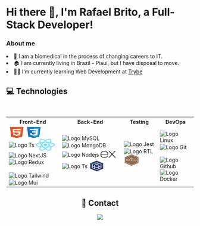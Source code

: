 # Hi there 👋, I'm Rafael Brito, a Full-Stack Developer!

<h3><strong>About me</strong></h3>

<div align="left" style="display: inline_block">
  <li> 🧫 I am a biomedical in the process of changing careers to IT.</li>
  <li> 🏠 I am currently living in Brazil - Piauí, but I have disposal to move.</li>
  <li> 👨‍💻  I’m currently learning Web Development at <a href="https://betrybe.com">Trybe</a></li>
  
## 💻 Technologies

<div align="center" style="display: inline_block"><br>

<table>
  <tr>
    <th>Front-End</th>
    <th>Back-End</th>
    <th>Testing</th>
    <th>DevOps</th>
  </tr>
  <tr>
    <td>
      <img align="center" alt="Logo HTML" height="30" width="42" src="https://raw.githubusercontent.com/devicons/devicon/master/icons/html5/html5-original.svg">
      <img align="center" alt="Logo CSS" height="30" width="42" src="https://raw.githubusercontent.com/devicons/devicon/master/icons/css3/css3-original.svg">
      <img align="center" alt="Logo Ts" height="30" width="42" src="https://cdn.jsdelivr.net/gh/devicons/devicon/icons/typescript/typescript-original.svg" />
      <img align="center" alt="Logo React" height="36" width="52" src="https://raw.githubusercontent.com/devicons/devicon/master/icons/react/react-original.svg">
      <img align="center" alt="Logo NextJS" height="36" width="52" src="https://cdn.jsdelivr.net/gh/devicons/devicon/icons/nextjs/nextjs-original.svg">
      <img align="center" alt="Logo Redux" height="31" width="44" src="https://cdn.jsdelivr.net/gh/devicons/devicon/icons/redux/redux-original.svg" />
      <br>
      <br>
      <img align="center" alt="Logo Tailwind" height="30" width="38" src="https://cdn.jsdelivr.net/gh/devicons/devicon/icons/tailwindcss/tailwindcss-plain.svg" />
      <img align="center" alt="Logo Mui" height="30" width="40" src="https://cdn.jsdelivr.net/gh/devicons/devicon/icons/sass/sass-original.svg" />
    </td>
    <td>
      <img align="center" alt="Logo MySQL" height="48" width="56" src="https://cdn.jsdelivr.net/gh/devicons/devicon/icons/mysql/mysql-original-wordmark.svg">
      <img align="center" alt="Logo MongoDB" height="48" width="56" src="https://cdn.jsdelivr.net/gh/devicons/devicon/icons/mongodb/mongodb-original-wordmark.svg">
      <img align="center" alt="Logo Nodejs" height="32" width="42" src="https://cdn.jsdelivr.net/gh/devicons/devicon/icons/nodejs/nodejs-original.svg" />
      <img align="center" alt="Logo Express" height="32" width="42" src="https://raw.githubusercontent.com/devicons/devicon/master/icons/express/express-original.svg" />
      <img align="center" alt="Logo Ts" height="30" width="42" src="https://cdn.jsdelivr.net/gh/devicons/devicon/icons/typescript/typescript-original.svg" />
      <img align="center" alt="Logo Sequelize" height="30" width="42" src="https://raw.githubusercontent.com/devicons/devicon/1119b9f84c0290e0f0b38982099a2bd027a48bf1/icons/sequelize/sequelize-plain.svg" />
      <br>
      <br>       
    </td>
    <td>
      <img align="center" alt="Logo Jest" height="30" width="48" src="https://cdn.jsdelivr.net/gh/devicons/devicon/icons/jest/jest-plain.svg" />
      <img align="center" alt="Logo RTL" height="34" width="34" src="https://testing-library.com/img/octopus-128x128.png" />
      <img align="center" alt="Logo Mocha" height="30" width="42" src="https://raw.githubusercontent.com/devicons/devicon/master/icons/mocha/mocha-plain.svg">
      <br>
      <br>
    </td>
    <td>
      <img align="center" alt="Logo Linux" height="30" width="42" src="https://cdn.jsdelivr.net/gh/devicons/devicon/icons/linux/linux-original.svg" />
      <img align="center" alt="Logo Git" height="30" width="42" src="https://cdn.jsdelivr.net/gh/devicons/devicon/icons/git/git-original.svg" />
      <br>
      <br>
      <img align="center" alt="Logo Github" height="38" width="42" src="https://cdn.jsdelivr.net/gh/devicons/devicon/icons/github/github-original.svg" />
      <img align="center" alt="Logo Docker" height="41" width="50" src="https://cdn.jsdelivr.net/gh/devicons/devicon/icons/docker/docker-original.svg">
    </td>
  </tr>
</table>

## 💬 Contact

<div align="center" style="display: inline_block">
  <a href="https://www.linkedin.com/in/rhbrito/" target="blank"><img height="28rem" src="https://img.shields.io/badge/LinkedIn-0077B5?style=for-the-badge&logo=linkedin&logoColor=white"></a> 
</div>
